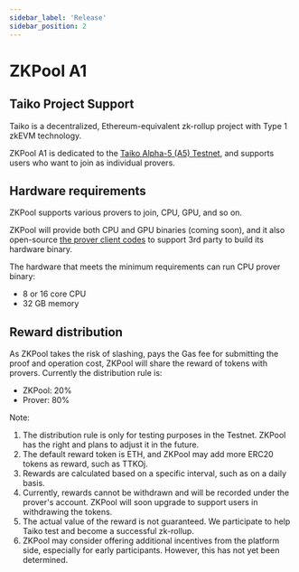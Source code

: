 ```yaml
---
sidebar_label: 'Release'
sidebar_position: 2
---
```


# ZKPool A1

## Taiko Project Support

Taiko is a decentralized, Ethereum-equivalent zk-rollup project with Type 1 zkEVM technology.

ZKPool A1 is dedicated to the [Taiko Alpha-5 (A5) Testnet](https://taiko.mirror.xyz/0jc5XA5RVjOUNVdRdGmw9prlsC4deA1XgZJppmXh8rs), and supports users who want to join as individual provers.

## Hardware requirements

ZKPool supports various provers to join, CPU, GPU, and so on. 

ZKPool will provide both CPU and GPU binaries (coming soon), and it also open-source [the prover client codes](https://github.com/aoraki-labs/zkpool-prover) to support 3rd party to build its hardware binary.

The hardware that meets the minimum requirements can run CPU prover binary:

- 8 or 16 core CPU
- 32 GB memory

## Reward distribution

As ZKPool takes the risk of slashing, pays the Gas fee for submitting the proof and operation cost, ZKPool will share the reward of tokens with provers. Currently the distribution rule is:

- ZKPool: 20%
- Prover: 80%

Note: 

1. The distribution rule is only for testing purposes in the Testnet. ZKPool has the right and plans to adjust it in the future.
2. The default reward token is ETH, and ZKPool may add more ERC20 tokens as reward, such as TTKOj.
3. Rewards are calculated based on a specific interval, such as on a daily basis.
4. Currently, rewards cannot be withdrawn and will be recorded under the prover's account. ZKPool will soon upgrade to support users in withdrawing the tokens.
5. The actual value of the reward is not guaranteed. We participate to help Taiko test and become a successful zk-rollup.
6. ZKPool may consider offering additional incentives from the platform side, especially for early participants. However, this has not yet been determined.


